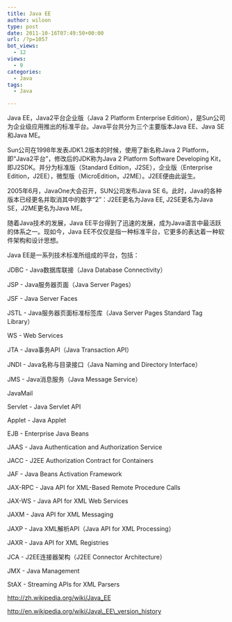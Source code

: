 ```yaml
---
title: Java EE
author: wiloon
type: post
date: 2011-10-16T07:49:50+00:00
url: /?p=1057
bot_views:
  - 12
views:
  - 9
categories:
  - Java
tags:
  - Java

---
```

Java EE，Java2平台企业版（Java 2 Platform Enterprise Edition），是Sun公司为企业级应用推出的标准平台。Java平台共分为三个主要版本Java EE、Java SE和Java ME。

Sun公司在1998年发表JDK1.2版本的时候，使用了新名称Java 2 Platform，即“Java2平台”，修改后的JDK称为Java 2 Platform Software Developing Kit，即J2SDK。并分为标准版（Standard Edition，J2SE），企业版（Enterprise Edition，J2EE），微型版（MicroEdition，J2ME）。J2EE便由此诞生。
  
2005年6月，JavaOne大会召开，SUN公司发布Java SE 6。此时，Java的各种版本已经更名并取消其中的数字“2”：J2EE更名为Java EE, J2SE更名为Java SE，J2ME更名为Java ME。
  
随着Java技术的发展，Java EE平台得到了迅速的发展，成为Java语言中最活跃的体系之一。现如今，Java EE不仅仅是指一种标准平台，它更多的表达着一种软件架构和设计思想。
  
Java EE是一系列技术标准所组成的平台，包括：

JDBC - Java数据库联接（Java Database Connectivity）

JSP - Java服务器页面（Java Server Pages）

JSF - Java Server Faces

JSTL - Java服务器页面标准标签库（Java Server Pages Standard Tag Library）

WS - Web Services

JTA - Java事务API（Java Transaction API）

JNDI - Java名称与目录接口（Java Naming and Directory Interface）

JMS - Java消息服务（Java Message Service）

JavaMail

Servlet - Java Servlet API
  
Applet - Java Applet
  
EJB - Enterprise Java Beans
  
JAAS - Java Authentication and Authorization Service
  
JACC - J2EE Authorization Contract for Containers
  
JAF - Java Beans Activation Framework
  
JAX-RPC - Java API for XML-Based Remote Procedure Calls
  
JAX-WS - Java API for XML Web Services
  
JAXM - Java API for XML Messaging
  
JAXP - Java XML解析API（Java API for XML Processing）
  
JAXR - Java API for XML Registries
  
JCA - J2EE连接器架构（J2EE Connector Architecture）
  
JMX - Java Management
  
StAX - Streaming APIs for XML Parsers

<http://zh.wikipedia.org/wiki/Java_EE>

http://en.wikipedia.org/wiki/Java\_EE\_version_history